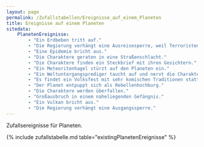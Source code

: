 ```yaml
---
layout: page
permalink: /Zufallstabellen/Ereignisse_auf_einem_Planeten
title: Ereignisse auf einem Planeten
sitedata:
    PlanetenEreignisse:
        - "Ein Erdbeben tritt auf."
        - "Die Regierung verhängt eine Ausreisesperre, weil Terroristen/Verbrecher gesucht werden."
        - "Eine Epidemie bricht aus."
        - "Die Charaktere geraten in eine Straßenschlacht."
        - "Die Charaktere finden ein Steckbrief mit ihren Gesichtern."
        - "Ein Meteoritenhagel stürzt auf den Planeten ein."
        - "Ein Weltuntergangsprediger taucht auf und nervt die Charaktere."
        - "Es findet ein Volksfest mit sehr komischen Traditionen statt."
        - "Der Planet entpuppt sich als Rebellenhochburg."
        - "Die Charaktere werden überfallen."
        - "Großausbruch in einem naheliegenden Gefängnis."
        - "Ein Vulkan bricht aus."
        - "Die Regierung verhängt eine Ausgangssperre."
---
```


Zufallsereignisse für Planeten.

{% include zufallstabelle.md table="existingPlanetenEreignisse" %}
